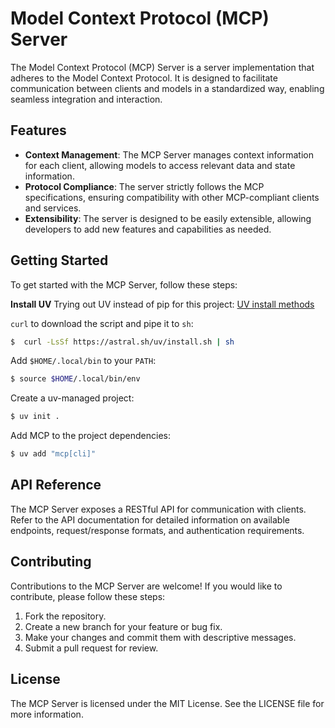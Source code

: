 # Model Context Protocol (MCP) Server

The Model Context Protocol (MCP) Server is a server implementation that adheres to the Model Context Protocol. It is designed to facilitate communication between clients and models in a standardized way, enabling seamless integration and interaction.

## Features

- **Context Management**: The MCP Server manages context information for each client, allowing models to access relevant data and state information.
- **Protocol Compliance**: The server strictly follows the MCP specifications, ensuring compatibility with other MCP-compliant clients and services.
- **Extensibility**: The server is designed to be easily extensible, allowing developers to add new features and capabilities as needed.

## Getting Started

To get started with the MCP Server, follow these steps:

**Install UV**
 Trying out UV instead of pip for this project: [UV install methods](https://docs.astral.sh/uv/getting-started/installation/#installation-methods)

`curl` to download the script and pipe it to `sh`:
```bash
$  curl -LsSf https://astral.sh/uv/install.sh | sh
```

Add `$HOME/.local/bin` to your `PATH`:
```bash
$ source $HOME/.local/bin/env
```

Create a uv-managed project:
```bash
$ uv init .
```

Add MCP to the project dependencies:
```bash
$ uv add "mcp[cli]"
```

## API Reference

The MCP Server exposes a RESTful API for communication with clients. Refer to the API documentation for detailed information on available endpoints, request/response formats, and authentication requirements.

## Contributing

Contributions to the MCP Server are welcome! If you would like to contribute, please follow these steps:

1. Fork the repository.
2. Create a new branch for your feature or bug fix.
3. Make your changes and commit them with descriptive messages.
4. Submit a pull request for review.

## License

The MCP Server is licensed under the MIT License. See the LICENSE file for more information.